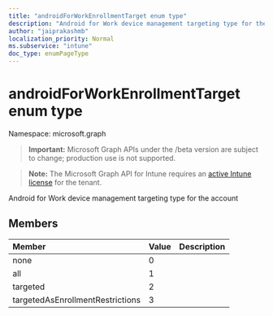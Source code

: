```yaml
---
title: "androidForWorkEnrollmentTarget enum type"
description: "Android for Work device management targeting type for the account"
author: "jaiprakashmb"
localization_priority: Normal
ms.subservice: "intune"
doc_type: enumPageType
---
```


# androidForWorkEnrollmentTarget enum type

Namespace: microsoft.graph
> **Important:** Microsoft Graph APIs under the /beta version are subject to change; production use is not supported.

> **Note:** The Microsoft Graph API for Intune requires an [active Intune license](https://go.microsoft.com/fwlink/?linkid=839381) for the tenant.


Android for Work device management targeting type for the account

## Members
|Member|Value|Description|
|:---|:---|:---|
|none|0||
|all|1||
|targeted|2||
|targetedAsEnrollmentRestrictions|3||
